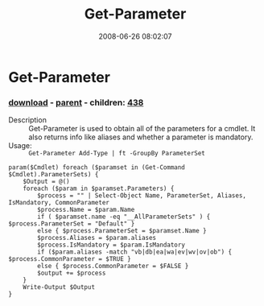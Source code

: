 ﻿---
pid:            435
poster:         halr9000
title:          Get-Parameter
date:           2008-06-26 08:02:07
format:         posh
parent:         434
parent:         434
children:       438
---

# Get-Parameter

### [download](435.ps1) - [parent](434.md) - children: [438](438.md)

<dl><dt>Description</dt>
<dd>Get-Parameter is used to obtain all of the parameters for a cmdlet.  It also returns info like aliases and whether a parameter is mandatory.</dd>
<dt>Usage:</dt>
<dd><code>Get-Parameter Add-Type | ft -GroupBy ParameterSet</code></dd>
</dl>

```posh
param($Cmdlet) foreach ($paramset in (Get-Command $Cmdlet).ParameterSets) {
	$Output = @()
	foreach ($param in $paramset.Parameters) {
		$process = "" | Select-Object Name, ParameterSet, Aliases, IsMandatory, CommonParameter
		$process.Name = $param.Name
		if ( $paramset.name -eq "__AllParameterSets" ) { $process.ParameterSet = "Default" }
		else { $process.ParameterSet = $paramset.Name }
		$process.Aliases = $param.aliases
		$process.IsMandatory = $param.IsMandatory
		if ($param.aliases -match "vb|db|ea|wa|ev|wv|ov|ob") { $process.CommonParameter = $TRUE }
		else { $process.CommonParameter = $FALSE }
		$output += $process
	}
	Write-Output $Output
}
```
